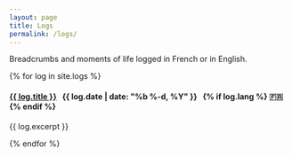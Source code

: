 ```yaml
---
layout: page
title: Logs
permalink: /logs/
---
```


<p>Breadcrumbs and moments of life logged in French or in English.</p>

{% for log in site.logs %}
  <div class="post-excerpt">
    <h4>
      <a href="{{ log.url | prepend: site.baseurl }}">{{ log.title }}</a>
      &nbsp; <time>{{ log.date | date: "%b %-d, %Y" }}</time>
      &nbsp; {% if log.lang %} 🇫🇷 {% endif %}
    </h4>
    <p>
      {{ log.excerpt }}
    </p>
  </div>
{% endfor %}
